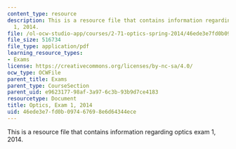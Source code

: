 ```yaml
---
content_type: resource
description: This is a resource file that contains information regarding optics exam
  1, 2014.
file: /ol-ocw-studio-app/courses/2-71-optics-spring-2014/46ede3e7fd0b097467698e6d64344ece_MIT2_71S14_s14_quiz1.pdf
file_size: 516734
file_type: application/pdf
learning_resource_types:
- Exams
license: https://creativecommons.org/licenses/by-nc-sa/4.0/
ocw_type: OCWFile
parent_title: Exams
parent_type: CourseSection
parent_uid: e9623177-98af-3a97-6c3b-93b9d7ce4183
resourcetype: Document
title: Optics, Exam 1, 2014
uid: 46ede3e7-fd0b-0974-6769-8e6d64344ece
---
```

This is a resource file that contains information regarding optics exam 1, 2014.